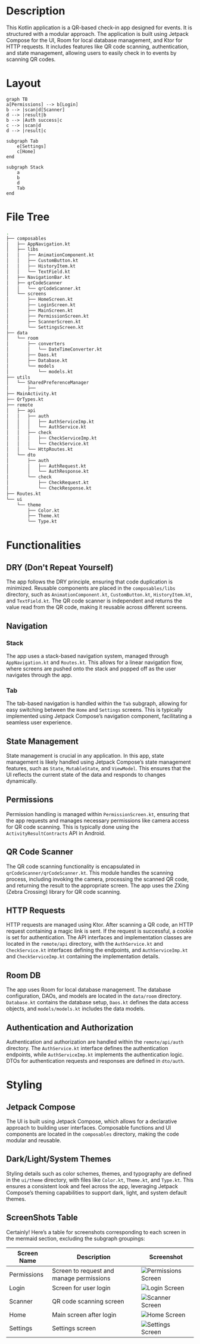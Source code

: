 # Description

This Kotlin application is a QR-based check-in app designed for events. It is structured with a modular approach. The application is built using Jetpack Compose for the UI, Room for local database management, and Ktor for HTTP requests. It includes features like QR code scanning, authentication, and state management, allowing users to easily check in to events by scanning QR codes.
# Layout

```mermaid
graph TB
a[Permissions] --> b[Login]
b --> |scan|d[Scanner]
d --> |result|b
b --> |Auth success|c
c --> |scan|d
d --> |result|c

subgraph Tab
	e[Settings]	
	c[Home]
end

subgraph Stack
	a
	b
	d
	Tab
end
```

# File Tree

```bash
.
├── composables
│   ├── AppNavigation.kt
│   ├── libs
│   │   ├── AnimationComponent.kt
│   │   ├── CustomButton.kt
│   │   ├── HistoryItem.kt
│   │   └── TextField.kt
│   ├── NavigationBar.kt
│   ├── qrCodeScanner
│   │   └── qrCodeScanner.kt
│   └── screens
│       ├── HomeScreen.kt
│       ├── LoginScreen.kt
│       ├── MainScreen.kt
│       ├── PermissionScreen.kt
│       ├── ScannerScreen.kt
│       └── SettingsScreen.kt
├── data
│   └── room
│       ├── converters
│       │   └── DateTimeConverter.kt
│       ├── Daos.kt
│       ├── Database.kt
│       └── models
│           └── models.kt
├── utils
│   └── SharedPreferenceManager
│       ├── 
├── MainActivity.kt
├── QrTypes.kt
├── remote
│   ├── api
│   │   ├── auth
│   │   │   ├── AuthServiceImp.kt
│   │   │   └── AuthService.kt
│   │   ├── check
│   │   │   ├── CheckServiceImp.kt
│   │   │   └── CheckService.kt
│   │   └── HttpRoutes.kt
│   └── dto
│       ├── auth
│       │   ├── AuthRequest.kt
│       │   └── AuthResponse.kt
│       └── check
│           ├── CheckRequest.kt
│           └── CheckResponse.kt
├── Routes.kt
└── ui
    └── theme
        ├── Color.kt
        ├── Theme.kt
        └── Type.kt
```

# Functionalities

## DRY (Don't Repeat Yourself)

The app follows the DRY principle, ensuring that code duplication is minimized. Reusable components are placed in the `composables/libs` directory, such as `AnimationComponent.kt`, `CustomButton.kt`, `HistoryItem.kt`, and `TextField.kt`. The QR code scanner is independent and returns the value read from the QR code, making it reusable across different screens. 

## Navigation

### Stack

The app uses a stack-based navigation system, managed through `AppNavigation.kt` and `Routes.kt`. This allows for a linear navigation flow, where screens are pushed onto the stack and popped off as the user navigates through the app.

### Tab

The tab-based navigation is handled within the `Tab` subgraph, allowing for easy switching between the `Home` and `Settings` screens. This is typically implemented using Jetpack Compose’s navigation component, facilitating a seamless user experience.

## State Management

State management is crucial in any application. In this app, state management is likely handled using Jetpack Compose’s state management features, such as `State`, `MutableState`, and `ViewModel`. This ensures that the UI reflects the current state of the data and responds to changes dynamically.

## Permissions

Permission handling is managed within `PermissionScreen.kt`, ensuring that the app requests and manages necessary permissions like camera access for QR code scanning. This is typically done using the `ActivityResultContracts` API in Android.

## QR Code Scanner

The QR code scanning functionality is encapsulated in `qrCodeScanner/qrCodeScanner.kt`. This module handles the scanning process, including invoking the camera, processing the scanned QR code, and returning the result to the appropriate screen. The app uses the ZXing (Zebra Crossing) library for QR code scanning.

## HTTP Requests

HTTP requests are managed using Ktor. After scanning a QR code, an HTTP request containing a magic link is sent. If the request is successful, a cookie is set for authentication. The API interfaces and implementation classes are located in the `remote/api` directory, with the `AuthService.kt` and `CheckService.kt` interfaces defining the endpoints, and `AuthServiceImp.kt` and `CheckServiceImp.kt` containing the implementation details.

## Room DB

The app uses Room for local database management. The database configuration, DAOs, and models are located in the `data/room` directory. `Database.kt` contains the database setup, `Daos.kt` defines the data access objects, and `models/models.kt` includes the data models.

## Authentication and Authorization

Authentication and authorization are handled within the `remote/api/auth` directory. The `AuthService.kt` interface defines the authentication endpoints, while `AuthServiceImp.kt` implements the authentication logic. DTOs for authentication requests and responses are defined in `dto/auth`.

# Styling

## Jetpack Compose

The UI is built using Jetpack Compose, which allows for a declarative approach to building user interfaces. Composable functions and UI components are located in the `composables` directory, making the code modular and reusable.

## Dark/Light/System Themes

Styling details such as color schemes, themes, and typography are defined in the `ui/theme` directory, with files like `Color.kt`, `Theme.kt`, and `Type.kt`. This ensures a consistent look and feel across the app, leveraging Jetpack Compose’s theming capabilities to support dark, light, and system default themes.

## ScreenShots Table

Certainly! Here’s a table for screenshots corresponding to each screen in the mermaid section, excluding the subgraph groupings:

| Screen Name      | Description                              | Screenshot                                 |
|------------------|------------------------------------------|--------------------------------------------|
| Permissions      | Screen to request and manage permissions | ![Permissions Screen](screenshots/permissions_screen.jpg) |
| Login            | Screen for user login                    | ![Login Screen](screenshots/login_screen.jpg) |
| Scanner          | QR code scanning screen                  | ![Scanner Screen](screenshots/scanner_screen.jpg) |
| Home             | Main screen after login                  | ![Home Screen](screenshots/home_screen.jpg) |
| Settings         | Settings screen                          | ![Settings Screen](screenshots/settings_screen.jpg) |
